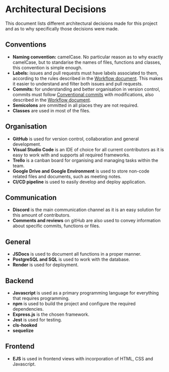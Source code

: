 # Architectural Decisions
This document lists different architectural decisions made for this project and as to why specifically those decisions were made. 

## Conventions

- **Naming convention:** camelCase. No particular reason as to why exactly camelCase, but to standarise the names of files, functions and classes, this convention is simple enough.
- **Labels:** issues and pull requests must have labels associated to them, according to the rules described in the [Workflow document](https://github.com/Ainraven/iv1201/blob/main/workflow.md). This makes it easier to understand and filter both issues and pull requests.
- **Commits:** for understanding and better organisation in version control, commits must follow [Conventional commits](https://www.conventionalcommits.org/en/v1.0.0/) with modifications, also described in the [Workflow document](https://github.com/Ainraven/iv1201/blob/main/workflow.md).
- **Semicolons** are ommitted in all places they are not required.
- **Classes** are used in most of the files.

## Organisation

- **GitHub** is used for version control, collaboration and general development.
- **Visual Studio Code** is an IDE of choice for all current contributors as it is easy to work with and supports all required frameworks.
- **Trello** is a canban board for organising and managing tasks within the team.
- **Google Drive and Google Environment** is used to store non-code related files and documents, such as meeting notes. 
- **CI/CD pipeline** is used to easily develop and deploy application.

## Communication

- **Discord** is the main communication channel as it is an easy solution for this amount of contributors.
- **Comments and reviews** on gitHub are also used to convey information about specific commits, functions or files.

## General
- **JSDocs** is used to document all functions in a proper manner. 
- **PostgreSQL and SQL** is used to work with the database.
- **Render** is used for deployment.

## Backend
- **Javascript** is used as a primary programming language for everything that requires programming.
- **npm** is used to build the project and configure the required dependencies.
- **Express.js** is the chosen framework.
- **Jest** is used for testing.
- **cls-hooked**
- **sequelize**

## Frontend
- **EJS** is used in frontend views with incorporation of HTML, CSS and Javascript.
